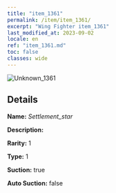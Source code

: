 ```yaml
---
title: "item_1361"
permalink: /item/item_1361/
excerpt: "Wing Fighter item_1361"
last_modified_at: 2023-09-02
locale: en
ref: "item_1361.md"
toc: false
classes: wide
---
```



 ![Unknown_1361](/images/item/Settlement_star_p.png)



## Details

 **Name:** *Settlement_star* 

 **Description:** 

 **Rarity:** 1 

 **Type:** 1 

 **Suction:** true 

 **Auto Suction:** false 


